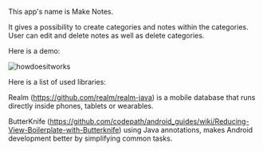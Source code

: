 
This app's name is Make Notes.




It gives a possibility to create categories and notes within the categories.
User can edit and delete notes as well as delete categories. 



Here is a demo:




![howdoesitworks](https://user-images.githubusercontent.com/29121233/29003023-c48cc866-7ab7-11e7-878a-22b28b288cf5.gif)
  
  
  

Here is a list of used libraries:




Realm (https://github.com/realm/realm-java) is a mobile database that runs directly inside phones, tablets or wearables.




ButterKnife (https://github.com/codepath/android_guides/wiki/Reducing-View-Boilerplate-with-Butterknife) using Java annotations, makes Android development better by simplifying common tasks.
